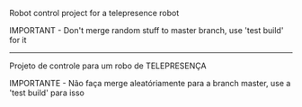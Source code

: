 Robot control project for a telepresence robot

IMPORTANT - Don't merge random stuff to master branch, use 'test build' for it

--------------------

Projeto de controle para um robo de TELEPRESENÇA

IMPORTANTE - Não faça merge aleatóriamente para a branch master, use a 'test build' para isso